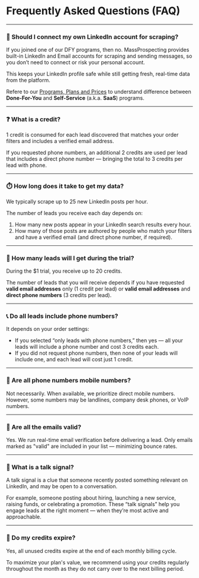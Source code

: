 # Frequently Asked Questions (FAQ)

---

### 🔐 Should I connect my own LinkedIn account for scraping?

If you joined one of our DFY programs, then no. MassProspecting provides built-in LinkedIn and Email accounts for scraping and sending messages, so you don’t need to connect or risk your personal account.

This keeps your LinkedIn profile safe while still getting fresh, real-time data from the platform.

Refere to our [Programs, Plans and Prices](../getting-started/programs-plans-prices.md) to understand difference between **Done-For-You** and **Self-Service** (a.k.a. **SaaS**) programs.

---

### ❓ What is a credit?

1 credit is consumed for each lead discovered that matches your order filters and includes a verified email address.

If you requested phone numbers, an additional 2 credits are used per lead that includes a direct phone number — bringing the total to 3 credits per lead with phone.

---

### ⏱️ How long does it take to get my data?

We typically scrape up to 25 new LinkedIn posts per hour.

The number of leads you receive each day depends on:

1. How many new posts appear in your LinkedIn search results every hour.
2. How many of those posts are authored by people who match your filters and have a verified email (and direct phone number, if required).

---

### 🎁 How many leads will I get during the trial?

During the $1 trial, you receive up to 20 credits.

The number of leads that you will receive depends if you have requested **valid email addresses** only (1 credit per lead) or **valid email addresses** and **direct phone numbers** (3 credits per lead).

---

### 📞 Do all leads include phone numbers?

It depends on your order settings:

- If you selected “only leads with phone numbers,” then yes — all your leads will include a phone number and cost 3 credits each.
- If you did not request phone numbers, then none of your leads will include one, and each lead will cost just 1 credit.

---

### 📱 Are all phone numbers mobile numbers?

Not necessarily. When available, we prioritize direct mobile numbers. However, some numbers may be landlines, company desk phones, or VoIP numbers.

---

### 📧 Are all the emails valid?

Yes. We run real-time email verification before delivering a lead. Only emails marked as "valid" are included in your list — minimizing bounce rates.

---

### 💬 What is a talk signal?

A talk signal is a clue that someone recently posted something relevant on LinkedIn, and may be open to a conversation.

For example, someone posting about hiring, launching a new service, raising funds, or celebrating a promotion. These “talk signals” help you engage leads at the right moment — when they’re most active and approachable.

---

### 🔁 Do my credits expire?

Yes, all unused credits expire at the end of each monthly billing cycle.

To maximize your plan's value, we recommend using your credits regularly throughout the month as they do not carry over to the next billing period.